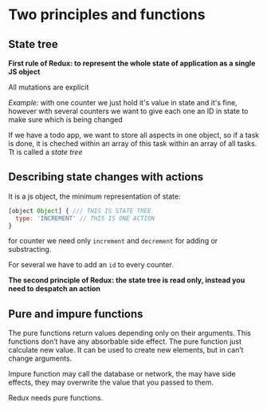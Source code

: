 <h1>Two principles and functions</h1>

<h2>State tree</h2>

**First rule of Redux: to represent the whole state of application as a single JS object**

All mutations are explicit

*Example:* with one counter we just hold it's value in state and it's fine, however with several counters we want to give each one an ID in state to make sure which is being changed

If we have a todo app, we want to store all aspects in one object, so if a task is done, it is cheched within an array of this task within an array of all tasks. Tt is called a *state tree*

<h2>Describing state changes with actions</h2>

It is a js object, the minimum representation of state:
```js
[object Object] { /// THIS IS STATE TREE
  type: 'INCREMENT' // THIS IS ONE ACTION
}
```

for counter we need only ```increment``` and ```decrement``` for adding or substracting.

For several we have to add an ```id``` to every counter.

**The second principle of Redux: the state tree is read only, instead you need to despatch an action**

<h2>Pure and impure functions</h2>

The pure functions return values depending only on their arguments. This functions don’t have any absorbable side effect. The pure function just calculate new value. It can be used to create new elements, but in can’t change arguments.

Impure function may call the database or network, the may have side effects, they may overwrite the value that you passed to them.

Redux needs pure functions.